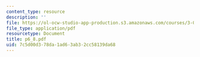 ```yaml
---
content_type: resource
description: ''
file: https://ol-ocw-studio-app-production.s3.amazonaws.com/courses/3-064-polymer-engineering-fall-2003/7c5d00d378da1ad63ab32cc58139da68_p6_8.pdf
file_type: application/pdf
resourcetype: Document
title: p6_8.pdf
uid: 7c5d00d3-78da-1ad6-3ab3-2cc58139da68
---
```

